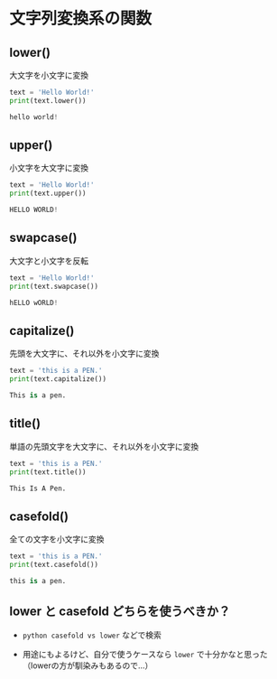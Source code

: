# 文字列変換系の関数

## lower()

大文字を小文字に変換

```python
text = 'Hello World!'
print(text.lower())
```

```python
hello world!
```

## upper()

小文字を大文字に変換

```python
text = 'Hello World!'
print(text.upper())
```

```python
HELLO WORLD!
```

## swapcase()

大文字と小文字を反転

```python
text = 'Hello World!'
print(text.swapcase())
```

```python
hELLO wORLD!
```

## capitalize()

先頭を大文字に、それ以外を小文字に変換

```python
text = 'this is a PEN.'
print(text.capitalize())
```

```python
This is a pen.
```

## title()

単語の先頭文字を大文字に、それ以外を小文字に変換

```python
text = 'this is a PEN.'
print(text.title())
```

```python
This Is A Pen.
```

## casefold()

全ての文字を小文字に変換

```python
text = 'this is a PEN.'
print(text.casefold())
```

```python
this is a pen.
```

## lower と casefold どちらを使うべきか？

- `python casefold vs lower` などで検索

- 用途にもよるけど、自分で使うケースなら `lower` で十分かなと思った（lowerの方が馴染みもあるので…）









